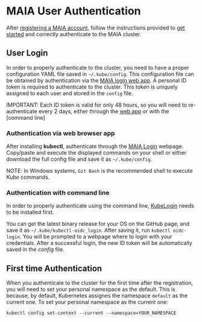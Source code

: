 # MAIA User Authentication

After [registering a MAIA account](registration.md), follow the instructions provided to [get started](setup.md) and correctly authenticate to the MAIA cluster.

## User Login
In order to properly authenticate to the cluster, you need to have a proper configuration YAML file saved in `~/.kube/config`.
This configuration file can be obtained by authentication via the [MAIA login web app](https://loginapp.k8s-maia.com).
A personal ID token is required to authenticate to the cluster. This token is uniquely assigned to each user and stored in the `config` file.

IMPORTANT: Each ID token is valid for only 48 hours, so you will need to re-authenticate every 2 days, either through the [web app](#A) or with the [command line]

### Authentication via web browser app
After installing **kubectl**, authenticate through the [MAIA Login](https://loginapp.k8s-maia.com) webpage.
Copy/paste and execute the displayed commands on your shell or either download the full config file and save it as `~/.kube/config`.

NOTE: In Windows systems, `Git Bash` is the recommended shell to execute *Kube* commands.

### Authentication with command line
In order to properly authenticate using the command line, [KubeLogin](https://github.com/int128/kubelogin) needs to be installed first.

You can get the latest binary release for your OS on the GitHub page, and save it as `~/.kube/kubectl-oidc_login`.
After saving it, run ``kubectl oidc-login``. You will be prompted to a webpage where to login with your credentials.
After a successful login, the new ID token will be automatically saved in the *config* file.

## First time Authentication

When you authenticate to the cluster for the first time after the registration, you will need to set your personal namespace as the default.
This is because, by default, Kubernetes assignes the namespace `default` as the current one.
To set your personal namespace as the current one:
```
kubectl config set-context --current --namespace=YOUR_NAMESPACE
```

